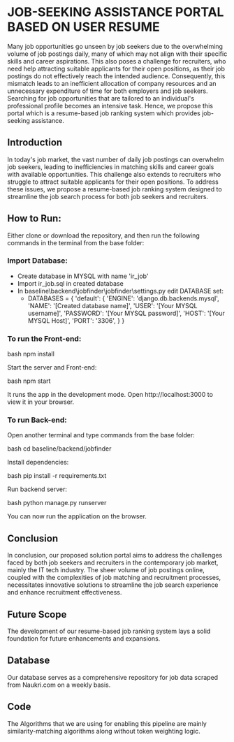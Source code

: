 # JOB-SEEKING ASSISTANCE PORTAL BASED ON USER RESUME

Many job opportunities go unseen by job seekers due to the overwhelming volume of job postings daily, many of which may not align with their specific skills and career aspirations. This also poses a challenge for recruiters, who need help attracting suitable applicants for their open positions, as their job postings do not effectively reach the intended audience. Consequently, this mismatch leads to an inefficient allocation of company resources and an unnecessary expenditure of time for both employers and job seekers. Searching for job opportunities that are tailored to an individual's professional profile becomes an intensive task. Hence, we propose this portal which is a resume-based job ranking system which provides job-seeking assistance.

## Introduction
In today's job market, the vast number of daily job postings can overwhelm job seekers, leading to inefficiencies in matching skills and career goals with available opportunities. This challenge also extends to recruiters who struggle to attract suitable applicants for their open positions. To address these issues, we propose a resume-based job ranking system designed to streamline the job search process for both job seekers and recruiters.

## How to Run:

Either clone or download the repository, and then run the following commands in the terminal from the base folder:

### Import Database:
- Create database in MYSQL with name 'ir_job'
- Import ir_job.sql in created database
- In baseline\backend\jobfinder\jobfinder\settings.py edit DATABASE set:
    * DATABASES = { 'default': {
        'ENGINE': 'django.db.backends.mysql',
        'NAME': '[Created database name]',
        'USER': '[Your MYSQL username]',
        'PASSWORD': '[Your MYSQL password]',
        'HOST': '[Your MYSQL Host]',
        'PORT': '3306', } }

### To run the Front-end:

bash
npm install


Start the server and Front-end:

bash
npm start 


It runs the app in the development mode.
Open http://localhost:3000 to view it in your browser.

### To run Back-end:

Open another terminal and type commands from the base folder: 

bash
cd baseline/backend/jobfinder


Install dependencies:

bash
pip install -r requirements.txt


Run backend server:

bash
python manage.py runserver


You can now run the application on the browser.

## Conclusion
In conclusion, our proposed solution portal aims to address the challenges faced by both job seekers and recruiters in the contemporary job market, mainly the IT tech industry. The sheer volume of job postings online, coupled with the complexities of job matching and recruitment processes, necessitates innovative solutions to streamline the job search experience and enhance recruitment effectiveness. 

## Future Scope
The development of our resume-based job ranking system lays a solid foundation for future enhancements and expansions. 

## Database
Our database serves as a comprehensive repository for job data scraped from Naukri.com on a weekly basis. 

## Code
The Algorithms that we are using for enabling this pipeline are mainly similarity-matching algorithms along without token weighting logic.
